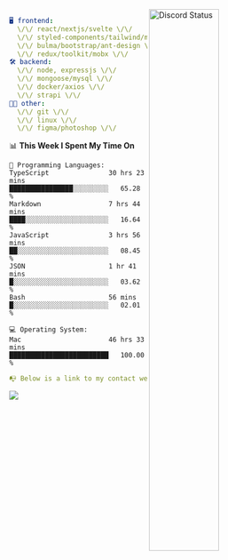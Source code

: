 
<a href="https://discord.com/users/279302975371870218" target="_blank">
    <img width="50%" align="right" alt="Discord Status" src="https://lanyard.cnrad.dev/api/279302975371870218?bg=161B22&borderRadius=5px%205px%200%200&hideTimestamp=true&idleMessage=Just%20chillin%27%20at%20the%20moment&animated=true">
</a>

```yaml
🖥️ frontend: 
  \/\/ react/nextjs/svelte \/\/
  \/\/ styled-components/tailwind/mui/
  \/\/ bulma/bootstrap/ant-design \/\/
  \/\/ redux/toolkit/mobx \/\/
🛠 backend: 
  \/\/ node, expressjs \/\/
  \/\/ mongoose/mysql \/\/
  \/\/ docker/axios \/\/
  \/\/ strapi \/\/
👨‍💻 other: 
  \/\/ git \/\/ 
  \/\/ linux \/\/
  \/\/ figma/photoshop \/\/
```
<!--START_SECTION:waka-->
📊 **This Week I Spent My Time On** 

```text
💬 Programming Languages: 
TypeScript               30 hrs 23 mins      ████████████████░░░░░░░░░   65.28 % 
Markdown                 7 hrs 44 mins       ████░░░░░░░░░░░░░░░░░░░░░   16.64 % 
JavaScript               3 hrs 56 mins       ██░░░░░░░░░░░░░░░░░░░░░░░   08.45 % 
JSON                     1 hr 41 mins        █░░░░░░░░░░░░░░░░░░░░░░░░   03.62 % 
Bash                     56 mins             █░░░░░░░░░░░░░░░░░░░░░░░░   02.01 % 

💻 Operating System: 
Mac                      46 hrs 33 mins      █████████████████████████   100.00 % 
```


<!--END_SECTION:waka-->
```yaml
📭 Below is a link to my contact website 
```
<a href="https://mxns.xyz" target="_black"> <img src="https://img.shields.io/badge/website-161B22?style=for-the-badge&logo=About.me&logoColor=white"></img> <a/>

